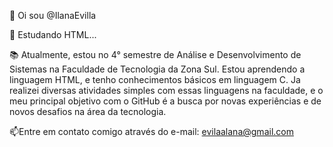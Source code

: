 👋 Oi sou @IlanaEvilla

🌱 Estudando HTML...

 📚 Atualmente, estou no 4° semestre de Análise e Desenvolvimento de Sistemas na Faculdade de Tecnologia da Zona Sul.  Estou  aprendendo a linguagem HTML, e tenho conhecimentos básicos em linguagem C. Ja realizei diversas atividades simples com essas linguagens na faculdade, e o meu principal objetivo com o GitHub é a busca por novas experiências e de novos desafios na área da tecnologia.

📫Entre em contato comigo através do e-mail: evilaalana@gmail.com
